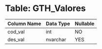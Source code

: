 # Table: GTH_Valores

| Column Name | Data Type | Nullable |
|-------------|-----------|----------|
| cod_val | int | NO |
| des_val | nvarchar | YES |

